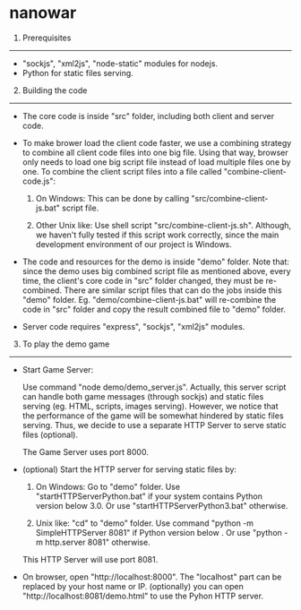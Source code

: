 nanowar
========
1. Prerequisites
----------------------------
- "sockjs", "xml2js", "node-static" modules for nodejs.
- Python for static files serving.
 
2. Building the code
----------------------------
- The core code is inside "src" folder, including both client and server code.
- To make brower load the client code faster, we use a combining strategy to combine all client code files into one big file. Using that way, browser only needs to load one big script file instead of load multiple files one by one. 
To combine the client script files into a file called "combine-client-code.js":
	1. On Windows:
	This can be done by calling "src/combine-client-js.bat" script file. 
	
	2. Other Unix like:
	Use shell script "src/combine-client-js.sh". Although, we haven't fully tested if this script work correctly, since the main development environment of our project is Windows.

- The code and resources for the demo is inside "demo" folder. Note that: since the demo uses big combined script file as mentioned above, every time, the client's core code in "src" folder changed, they must be re-combined. There are similar script files that can do the jobs inside this "demo" folder. Eg. "demo/combine-client-js.bat" will re-combine the code in "src" folder and copy the result combined file to "demo" folder.

- Server code requires "express", "sockjs", "xml2js" modules.

3. To play the demo game
------------------------------
- Start Game Server:

	Use command "node demo/demo_server.js". Actually, this server script can handle both game messages (through sockjs) and static files serving (eg. HTML, scripts, images serving). However, we notice that the performance of the game will be somewhat hindered by static files serving. Thus, we decide to use a separate HTTP Server to serve static files (optional).
	
	The Game Server uses port 8000.

- (optional) Start the HTTP server for serving static files by:
	1. On Windows:
	Go to "demo" folder.
	Use "startHTTPServerPython.bat" if your system contains Python version below 3.0.
	Or use "startHTTPServerPython3.bat" otherwise.
	
	2. Unix like:
	"cd" to "demo" folder.
	Use command "python -m SimpleHTTPServer 8081" if Python version below .
	Or use "python -m http.server 8081" otherwise.

	This HTTP Server will use port 8081.

- On browser, open "http://localhost:8000". The "localhost" part can be replaced by your host name or IP.
  (optionally) you can open "http://localhost:8081/demo.html" to use the Pyhon HTTP server.